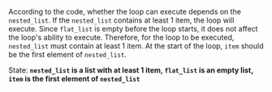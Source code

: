 According to the code, whether the loop can execute depends on the `nested_list`. If the `nested_list` contains at least 1 item, the loop will execute. Since `flat_list` is empty before the loop starts, it does not affect the loop's ability to execute. Therefore, for the loop to be executed, `nested_list` must contain at least 1 item. At the start of the loop, `item` should be the first element of `nested_list`.

State: **`nested_list` is a list with at least 1 item, `flat_list` is an empty list, `item` is the first element of `nested_list`**